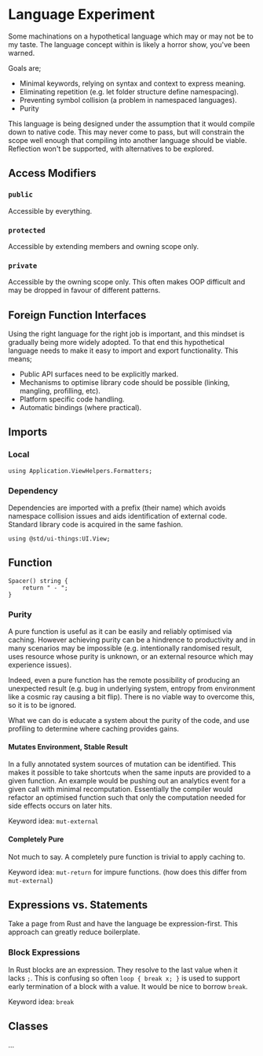 # Language Experiment

Some machinations on a hypothetical language which may or may not be to my taste. The language concept within is likely a horror show, you've been warned.

Goals are;

* Minimal keywords, relying on syntax and context to express meaning.
* Eliminating repetition (e.g. let folder structure define namespacing).
* Preventing symbol collision (a problem in namespaced languages).
* Purity

This language is being designed under the assumption that it would compile down to native code. This may never come to pass, but will constrain the scope well enough that compiling into another language should be viable. Reflection won't be supported, with alternatives to be explored.

## Access Modifiers

### `public`

Accessible by everything.

### `protected`

Accessible by extending members and owning scope only.

### `private`

Accessible by the owning scope only. This often makes OOP difficult and may be dropped in favour of different patterns.

## Foreign Function Interfaces

Using the right language for the right job is important, and this mindset is gradually being more widely adopted. To that end this hypothetical language needs to make it easy to import and export functionality. This means;

* Public API surfaces need to be explicitly marked.
* Mechanisms to optimise library code should be possible (linking, mangling, profilling, etc).
* Platform specific code handling.
* Automatic bindings (where practical).

## Imports

### Local

```
using Application.ViewHelpers.Formatters;
```

### Dependency

Dependencies are imported with a prefix (their name) which avoids namespace collision issues and aids identification of external code. Standard library code is acquired in the same fashion.

```
using @std/ui-things:UI.View;
```

## Function

```
Spacer() string {
    return " - ";
}
```

### Purity

A pure function is useful as it can be easily and reliably optimised via caching. However achieving purity can be a hindrence to productivity and in many scenarios may be impossible (e.g. intentionally randomised result, uses resource whose purity is unknown, or an external resource which may experience issues).

Indeed, even a pure function has the remote possibility of producing an unexpected result (e.g. bug in underlying system, entropy from environment like a cosmic ray causing a bit flip). There is no viable way to overcome this, so it is to be ignored.

What we can do is educate a system about the purity of the code, and use profiling to determine where caching provides gains.

#### Mutates Environment, Stable Result

In a fully annotated system sources of mutation can be identified. This makes it possible to take shortcuts when the same inputs are provided to a given function. An example would be pushing out an analytics event for a given call with minimal recomputation. Essentially the compiler would refactor an optimised function such that only the computation needed for side effects occurs on later hits.

Keyword idea: `mut-external`

#### Completely Pure

Not much to say. A completely pure function is trivial to apply caching to.

Keyword idea: `mut-return` for impure functions. (how does this differ from `mut-external`)

## Expressions vs. Statements

Take a page from Rust and have the language be expression-first. This approach can greatly reduce boilerplate.

### Block Expressions

In Rust blocks are an expression. They resolve to the last value when it lacks `;`. This is confusing so often `loop { break x; }` is used to support early termination of a block with a value. It would be nice to borrow `break`.

Keyword idea: `break`

## Classes

...
